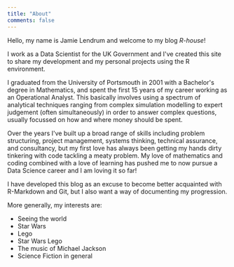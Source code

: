```yaml
---
title: "About"
comments: false
---
```


Hello, my name is Jamie Lendrum and welcome to my blog *R-house*!

I work as a Data Scientist for the UK Government and I've created this site to share my development and my personal projects using the R environment. 

I graduated from the University of Portsmouth in 2001 with a Bachelor's degree in Mathematics, and spent the first 15 years of my career working as an Operational Analyst. This basically involves using a spectrum of analytical techniques ranging from complex simulation modelling to expert judgement (often simultaneously) in order to answer complex questions, usually focussed on how and where money should be spent.

Over the years I've built up a broad range of skills including problem structuring, project management, systems thinking, technical assurance, and consultancy, but my first love has always been getting my hands dirty tinkering with code tackling a meaty problem. My love of mathematics and coding combined with a love of learning has pushed me to now pursue a Data Science career and I am loving it so far!

I have developed this blog as an excuse to become better acquainted with R-Markdown and Git, but I also want a way of documenting my progression.

More generally, my interests are:

* Seeing the world
* Star Wars
* Lego
* Star Wars Lego
* The music of Michael Jackson
* Science Fiction in general